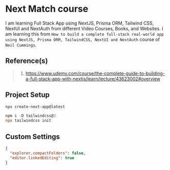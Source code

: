 # Next Match course

I am learning Full Stack App using NextJS, Prisma ORM, Tailwind CSS, NextUI and NextAuth from different Video Courses, Books, and Websites. I am learning this from `How to build a complete full-stack real-world app using NextJS, Prisma ORM, TailwindCSS, NextUI and NextAuth` course of `Neil Cummings`.

## Reference(s)

> 1. <https://www.udemy.com/course/the-complete-guide-to-building-a-full-stack-app-with-nextjs/learn/lecture/43623002#overview>

## Project Setup

```powershell
npx create-next-app@latest

npm i -D tailwindcss@3
npx tailwindcss init
```

## Custom Settings

```json
{
  "explorer.compactFolders": false,
  "editor.linkedEditing": true
}
```

